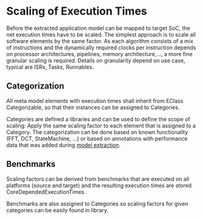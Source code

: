 # Scaling of Execution Times
Before the extracted application model can be mapped to target SoC, the net execution 
times have to be scaled. The simplest approach is to scale all software elements by 
the same factor. As each algorithm consists of a mix of instructions and the 
dynamically required clocks per instruction depends on processor architectures, 
pipelines, memory architecture,..., a more fine granular scaling is required. Details 
on granularity depend on use case, typical are ISRs, Tasks, Runnables.    

## Categorization
All meta model elements with execution times shall inherit from EClass Categorizable, 
so that their instances can be assigned to Categories.

Categories are defined a libraries and can be used to define the scope of scaling: 
Apply the same scaling factor to each element that is assigned to a Category. The 
categorization can be done based on known functionality (FFT, DCT, StateMachine, ...) 
or based on annotations with performance data that was added during 
[model extraction](ModelExtraction.md).

## Benchmarks
Scaling factors can be derived from benchmarks that are executed on all platforms 
(source and target) and the resulting execution times are stored 
CoreDependedExecutionTimes.

Benchmarks are also assigned to Categories so scaling factors for given categories can 
be easily found in library. 
